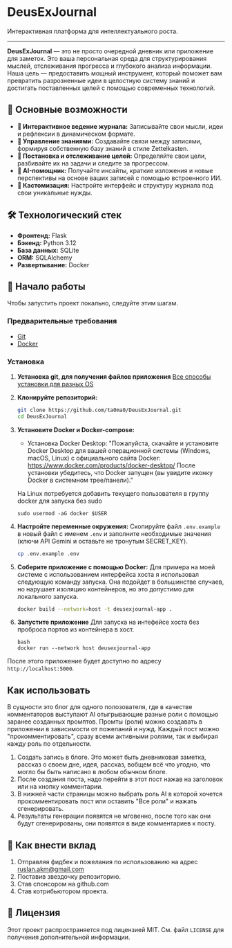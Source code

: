 # DeusExJournal

Интерактивная платформа для интеллектуального роста.


---

**DeusExJournal** — это не просто очередной дневник или приложение для заметок. Это ваша персональная среда для структурирования мыслей, отслеживания прогресса и глубокого анализа информации. Наша цель — предоставить мощный инструмент, который поможет вам превратить разрозненные идеи в целостную систему знаний и достигать поставленных целей с помощью современных технологий.

## 🚀 Основные возможности

*   **🧠 Интерактивное ведение журнала:** Записывайте свои мысли, идеи и рефлексии в динамическом формате.
*   **🔗 Управление знаниями:** Создавайте связи между записями, формируя собственную базу знаний в стиле Zettelkasten.
*   **🎯 Постановка и отслеживание целей:** Определяйте свои цели, разбивайте их на задачи и следите за прогрессом.
*   **🤖 AI-помощник:** Получайте инсайты, краткие изложения и новые перспективы на основе ваших записей с помощью встроенного ИИ.
*   **🎨 Кастомизация:** Настройте интерфейс и структуру журнала под свои уникальные нужды.

## 🛠️ Технологический стек

*   **Фронтенд:** Flask
*   **Бэкенд:** Python 3.12
*   **База данных:** SQLite
*   **ORM:** SQLAlchemy
*   **Развертывание:** Docker

## 🏁 Начало работы

Чтобы запустить проект локально, следуйте этим шагам.

### Предварительные требования

*   [Git](https://git-scm.com/book/ru/v2/%D0%92%D0%B2%D0%B5%D0%B4%D0%B5%D0%BD%D0%B8%D0%B5-%D0%A3%D1%81%D1%82%D0%B0%D0%BD%D0%BE%D0%B2%D0%BA%D0%B0-Git)
*   [Docker](https://www.docker.com/)

### Установка

1. **Установка git, для получения файлов приложения**
    [Все способы установки для разных OS](https://git-scm.com/book/ru/v2/%D0%92%D0%B2%D0%B5%D0%B4%D0%B5%D0%BD%D0%B8%D0%B5-%D0%A3%D1%81%D1%82%D0%B0%D0%BD%D0%BE%D0%B2%D0%BA%D0%B0-Git)

2.  **Клонируйте репозиторий:**
    ```bash
    git clone https://github.com/ta0ma0/DeusExJournal.git
    cd DeusExJournal
    ```

3.  **Установите Docker и Docker-compose:**
    - Установка Docker Desktop: 
    "Пожалуйста, скачайте и установите Docker Desktop для вашей операционной системы (Windows, macOS, Linux) с официального сайта Docker: https://www.docker.com/products/docker-desktop/
    После установки убедитесь, что Docker запущен (вы увидите иконку Docker в системном трее/панели)."

    На Linux потребуется добавить текущего пользователя в группу docker для запуска без sudo
    ```
    sudo usermod -aG docker $USER
    ```

4.  **Настройте переменные окружения:**
    Скопируйте файл `.env.example` в новый файл с именем `.env` и заполните необходимые значения (ключи API Gemini и оставьте не тронутым SECRET_KEY).
    ```bash
    cp .env.example .env
    ```

5.  **Соберите приложение с помощью Docker:**
    Для примера на моей системе с использованием интерфейса хоста я использовал следующую команду запуска. Она подойдет в большинстве случаев,
    но нарушает изоляцию контейнеров, но это допустимо для локального запуска.
    ```bash
    docker build --network=host -t deusexjournal-app .
    ```
6. **Запустите приложение**
    Для запуска на интефейсе хоста без проброса портов из контейнера в хост.
    ```
    bash
    docker run --network host deusexjournal-app
    ```


После этого приложение будет доступно по адресу `http://localhost:5000`.

## Как использовать

В сущности это блог для одного полозователя, где в качестве комментаторов выступают AI отыгрывающие разные роли с помощью заранее созданных
промптов. Промты (роли) можно создавать в приложении в зависимости от пожеланий и нужд. Каждый пост можно "прокомментировать", сразу всеми активными ролями, так и выбирая кажду роль по отдельности.

1. Создать запись в блоге. Это может быть дневниковая заметка, рассказ о своем дне, идея, рассказ, вобщем всё что угодно, что могло
бы быть написано в любом обычном блоге.
2. После создания поста, надо перейти в этот пост нажав на заголовок или на кнопку комментарии.
3. В нижней части страницы можно выбрать роль AI в которой хочется прокомментировать пост или оставить "Все роли" и нажать сгенерировать.
4. Результаты генерации появятся не мговенно, после того как они будут сгенерированы, они появятся в виде комментариев к посту.

## 🤝 Как внести вклад

1. Отправляя фидбек и пожелания по использованию на адрес ruslan.akm@gmail.com
2. Поставив звездочку репозиторию.
3. Став спонсором на github.com
4. Став котрибьютором проекта.

## 📄 Лицензия

Этот проект распространяется под лицензией MIT. См. файл `LICENSE` для получения дополнительной информации.
